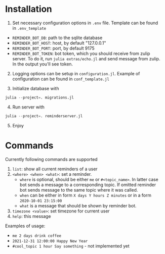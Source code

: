 # Installation

1. Set necessary configuration options in `.env` file. Template can be found in `.env_template`

* `REMINDER_BOT_DB`: path to the sqlite database
* `REMINDER_BOT_HOST`: host, by default "127.0.0.1"
* `REMINDER_BOT_PORT`: port, by default 9175
* `REMINDER_BOT_TOKEN`: bot token, which you should  receive from zulip server. To do it, run `julia extras/echo.jl` and send message from zulip. In the output you'll see token.

2. Logging options can be setup in `configuration.jl`. Example of configuration can be found in `conf_template.jl`

3. Initialize database with
```julia
julia --project=. migrations.jl
```

4. Run server with 
```julia
julia --project=. reminderserver.jl
```

5. Enjoy

# Commands
Currently following commands are supported

1. `list`: show all current reminders of a user
2. `<where> <when> <what>`: set a reminder. 
    - `where` is optional, should be either `me` or `#<topic_name>`. In latter case bot sends a message to a corresponding topic. If omitted reminder bot sends message to the same topic where it was called.
    - `when` can be either in form `X days Y hours Z minutes` or in a form `2020-10-01 23:15:00`
    - `what` is a message that should be shown by reminder bot.
3. `timezone <value>`: set timezone for current user
4. `help`: this message

Examples of usage:
- `me 2 days drink coffee`
- `2021-12-31 12:00:00 Happy New Year`
- `#cool_topic 1 hour Say something` - not implemented yet
